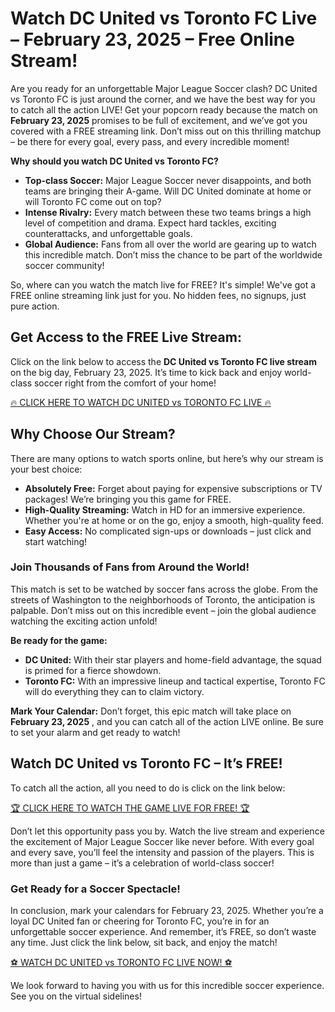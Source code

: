 # Watch DC United vs Toronto FC Live – February 23, 2025 – Free Online Stream!

Are you ready for an unforgettable Major League Soccer clash? DC United vs Toronto FC is just around the corner, and we have the best way for you to catch all the action LIVE! Get your popcorn ready because the match on **February 23, 2025** promises to be full of excitement, and we’ve got you covered with a FREE streaming link. Don’t miss out on this thrilling matchup – be there for every goal, every pass, and every incredible moment!

**Why should you watch DC United vs Toronto FC?**

- **Top-class Soccer:** Major League Soccer never disappoints, and both teams are bringing their A-game. Will DC United dominate at home or will Toronto FC come out on top?
- **Intense Rivalry:** Every match between these two teams brings a high level of competition and drama. Expect hard tackles, exciting counterattacks, and unforgettable goals.
- **Global Audience:** Fans from all over the world are gearing up to watch this incredible match. Don’t miss the chance to be part of the worldwide soccer community!

So, where can you watch the match live for FREE? It's simple! We've got a FREE online streaming link just for you. No hidden fees, no signups, just pure action.

## Get Access to the FREE Live Stream:

Click on the link below to access the **DC United vs Toronto FC live stream** on the big day, February 23, 2025. It’s time to kick back and enjoy world-class soccer right from the comfort of your home!

[🔥 CLICK HERE TO WATCH DC UNITED vs TORONTO FC LIVE 🔥](https://tinyurl.com/livestreamfreeo?st=DC+United+vs+Toronto+FC&si=gh)

## Why Choose Our Stream?

There are many options to watch sports online, but here’s why our stream is your best choice:

- **Absolutely Free:** Forget about paying for expensive subscriptions or TV packages! We’re bringing you this game for FREE.
- **High-Quality Streaming:** Watch in HD for an immersive experience. Whether you're at home or on the go, enjoy a smooth, high-quality feed.
- **Easy Access:** No complicated sign-ups or downloads – just click and start watching!

### Join Thousands of Fans from Around the World!

This match is set to be watched by soccer fans across the globe. From the streets of Washington to the neighborhoods of Toronto, the anticipation is palpable. Don’t miss out on this incredible event – join the global audience watching the exciting action unfold!

**Be ready for the game:**

- **DC United:** With their star players and home-field advantage, the squad is primed for a fierce showdown.
- **Toronto FC:** With an impressive lineup and tactical expertise, Toronto FC will do everything they can to claim victory.

**Mark Your Calendar:** Don’t forget, this epic match will take place on **February 23, 2025** , and you can catch all of the action LIVE online. Be sure to set your alarm and get ready to watch!

## Watch DC United vs Toronto FC – It’s FREE!

To catch all the action, all you need to do is click on the link below:

[🏆 CLICK HERE TO WATCH THE GAME LIVE FOR FREE! 🏆](https://tinyurl.com/livestreamfreeo?st=DC+United+vs+Toronto+FC&si=gh)

Don’t let this opportunity pass you by. Watch the live stream and experience the excitement of Major League Soccer like never before. With every goal and every save, you’ll feel the intensity and passion of the players. This is more than just a game – it’s a celebration of world-class soccer!

### Get Ready for a Soccer Spectacle!

In conclusion, mark your calendars for February 23, 2025. Whether you’re a loyal DC United fan or cheering for Toronto FC, you’re in for an unforgettable soccer experience. And remember, it’s FREE, so don’t waste any time. Just click the link below, sit back, and enjoy the match!

[⚽ WATCH DC UNITED vs TORONTO FC LIVE NOW! ⚽](https://tinyurl.com/livestreamfreeo?st=DC+United+vs+Toronto+FC&si=gh)

We look forward to having you with us for this incredible soccer experience. See you on the virtual sidelines!
